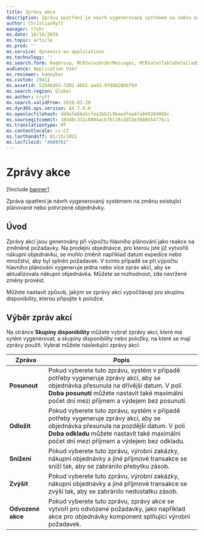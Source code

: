 ```yaml
---
title: Zprávy akce
description: Zpráva opatření je návrh vygenerovaný systémem na změnu existující plánované nebo potvrzené objednávky.
author: ChristianRytt
manager: tfehr
ms.date: 10/14/2019
ms.topic: article
ms.prod: ''
ms.service: dynamics-ax-applications
ms.technology: ''
ms.search.form: ReqGroup, MCRSalesOrderMessages, MCRSalesTableDetailedStatus, TAMItemVendRebateGroup, TAMVendRebate, TAMVendRebateAgreementLineInfoPart, TAMVendRebateGroup, TAMVendRebateTable, TAMVendRebateTrans, ReqTransActionListPage
audience: Application User
ms.reviewer: kamaybac
ms.custom: 19411
ms.assetid: 52b46d93-7d02-46b5-aad1-9fd08206bf9d
ms.search.region: Global
ms.author: crytt
ms.search.validFrom: 2016-02-28
ms.dyn365.ops.version: AX 7.0.0
ms.openlocfilehash: dd9efebbe5cfea1bb2c9beedfea4fa0492040ddc
ms.sourcegitcommit: 38d40c331c8894acb7b119c5073e3088b54776c1
ms.translationtype: HT
ms.contentlocale: cs-CZ
ms.lasthandoff: 01/15/2021
ms.locfileid: "4989761"
---
```

# <a name="action-messages"></a>Zprávy akce

[!include [banner](../includes/banner.md)]

Zpráva opatření je návrh vygenerovaný systémem na změnu existující plánované nebo potvrzené objednávky.

## <a name="introduction"></a>Úvod

Zprávy akcí jsou generovány při výpočtu hlavního plánování jako reakce na změněné požadavky. Na prodejní objednávce, pro kterou jste již vytvořili nákupní objednávku, se mohlo změnit například datum expedice nebo množství, aby byl splněn požadavek. V tomto případě se při výpočtu hlavního plánování vygeneruje jedna nebo více zpráv akcí, aby se aktualizovala nákupní objednávka. Můžete se rozhodnout, zda navržené změny provést.

Můžete nastavit způsob, jakým se zprávy akcí vypočítávají pro skupinu disponibility, kterou připojíte k položce.

## <a name="select-action-messages"></a>Výběr zpráv akcí

Na stránce **Skupiny disponibility** můžete vybrat zprávy akcí, které má sytém vygenerovat, a skupiny disponibility nebo položky, na které se mají zprávy použít. Vybrat můžete následující zprávy akcí:

| Zpráva             | Popis                                                                                                                                                                                                                                              |
|---------------------|----------------------------------------------------------------------------------------------------------------------------------------------------------------------------------------------------------------------------------------------------------|
| **Posunout**         | Pokud vyberete tuto zprávu, systém v případě potřeby vygeneruje zprávy akcí, aby se objednávka přesunula na dřívější datum. V poli **Doba posunutí** můžete nastavit také maximální počet dní mezi příjmem a výdejem bez posunutí. |
| **Odložit**        | Pokud vyberete tuto zprávu, systém v případě potřeby vygeneruje zprávy akcí, aby se objednávka přesunula na pozdější datum. V poli **Doba odkladu** můžete nastavit také maximální počet dní mezi příjmem a výdejem bez odkladu.       |
| **Snížení**        | Pokud vyberete tuto zprávu, výrobní zakázky, nákupní objednávky a jiné příjmové transakce se sníží tak, aby se zabránilo přebytku zásob.                                                                                                   |
| **Zvýšit**        | Pokud vyberete tuto zprávu, výrobní zakázky, nákupní objednávky a jiné příjmové transakce se zvýší tak, aby se zabránilo nedostatku zásob.                                                                                                    |
| **Odvozené akce** | Pokud vyberete tuto zprávu, zprávy akce se vytvoří pro odvozené požadavky, jako například akce pro objednávky komponent splňující výrobní požadavek.                                                                                                   |





